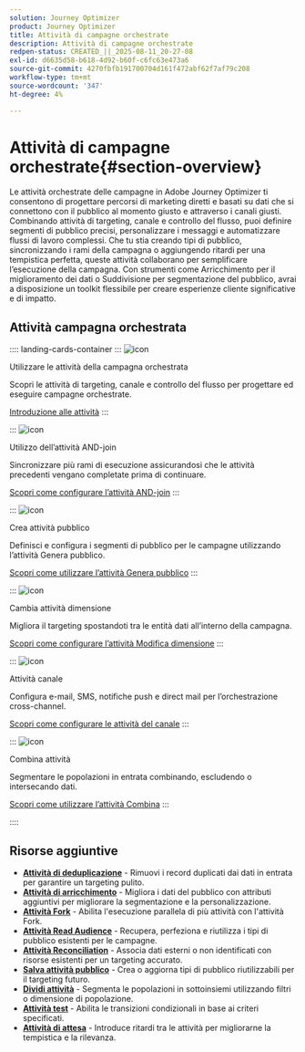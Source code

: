 ```yaml
---
solution: Journey Optimizer
product: Journey Optimizer
title: Attività di campagne orchestrate
description: Attività di campagne orchestrate
redpen-status: CREATED_||_2025-08-11_20-27-08
exl-id: d6635d58-b618-4d92-b60f-c6fc63e473a6
source-git-commit: 4270fbfb191700704d161f472abf62f7af79c208
workflow-type: tm+mt
source-wordcount: '347'
ht-degree: 4%

---
```


# Attività di campagne orchestrate{#section-overview}

Le attività orchestrate delle campagne in Adobe Journey Optimizer ti consentono di progettare percorsi di marketing diretti e basati su dati che si connettono con il pubblico al momento giusto e attraverso i canali giusti. Combinando attività di targeting, canale e controllo del flusso, puoi definire segmenti di pubblico precisi, personalizzare i messaggi e automatizzare flussi di lavoro complessi. Che tu stia creando tipi di pubblico, sincronizzando i rami della campagna o aggiungendo ritardi per una tempistica perfetta, queste attività collaborano per semplificare l’esecuzione della campagna. Con strumenti come Arricchimento per il miglioramento dei dati o Suddivisione per segmentazione del pubblico, avrai a disposizione un toolkit flessibile per creare esperienze cliente significative e di impatto.

## Attività campagna orchestrata

:::: landing-cards-container
:::
![icon](https://cdn.experienceleague.adobe.com/icons/book.svg)

Utilizzare le attività della campagna orchestrata

Scopri le attività di targeting, canale e controllo del flusso per progettare ed eseguire campagne orchestrate.

[Introduzione alle attività](../using/orchestrated/activities/about-activities.md)
:::

:::
![icon](https://cdn.experienceleague.adobe.com/icons/code-branch.svg)

Utilizzo dell’attività AND-join

Sincronizzare più rami di esecuzione assicurandosi che le attività precedenti vengano completate prima di continuare.

[Scopri come configurare l’attività AND-join](../using/orchestrated/activities/and-join.md)
:::

:::
![icon](https://cdn.experienceleague.adobe.com/icons/bullseye.svg)

Crea attività pubblico

Definisci e configura i segmenti di pubblico per le campagne utilizzando l’attività Genera pubblico.

[Scopri come utilizzare l’attività Genera pubblico](../using/orchestrated/activities/build-audience.md)
:::

:::
![icon](https://cdn.experienceleague.adobe.com/icons/gear.svg)

Cambia attività dimensione

Migliora il targeting spostandoti tra le entità dati all’interno della campagna.

[Scopri come configurare l’attività Modifica dimensione](../using/orchestrated/activities/change-dimension.md)
:::

:::
![icon](https://cdn.experienceleague.adobe.com/icons/list-check.svg)

Attività canale

Configura e-mail, SMS, notifiche push e direct mail per l’orchestrazione cross-channel.

[Scopri come configurare le attività del canale](../using/orchestrated/activities/channels.md)
:::

:::
![icon](https://cdn.experienceleague.adobe.com/icons/puzzle-piece.svg)

Combina attività

Segmentare le popolazioni in entrata combinando, escludendo o intersecando dati.

[Scopri come utilizzare l’attività Combina](../using/orchestrated/activities/combine.md)
:::

::::


## Risorse aggiuntive

- **[Attività di deduplicazione](../using/orchestrated/activities/deduplication.md)** - Rimuovi i record duplicati dai dati in entrata per garantire un targeting pulito.
- **[Attività di arricchimento](../using/orchestrated/activities/enrichment.md)** - Migliora i dati del pubblico con attributi aggiuntivi per migliorare la segmentazione e la personalizzazione.
- **[Attività Fork](../using/orchestrated/activities/fork.md)** - Abilita l&#39;esecuzione parallela di più attività con l&#39;attività Fork.
- **[Attività Read Audience](../using/orchestrated/activities/read-audience.md)** - Recupera, perfeziona e riutilizza i tipi di pubblico esistenti per le campagne.
- **[Attività Reconciliation](../using/orchestrated/activities/reconciliation.md)** - Associa dati esterni o non identificati con risorse esistenti per un targeting accurato.
- **[Salva attività pubblico](../using/orchestrated/activities/save-audience.md)** - Crea o aggiorna tipi di pubblico riutilizzabili per il targeting futuro.
- **[Dividi attività](../using/orchestrated/activities/split.md)** - Segmenta le popolazioni in sottoinsiemi utilizzando filtri o dimensione di popolazione.
- **[Attività test](../using/orchestrated/activities/test.md)** - Abilita le transizioni condizionali in base ai criteri specificati.
- **[Attività di attesa](../using/orchestrated/activities/wait.md)** - Introduce ritardi tra le attività per migliorarne la tempistica e la rilevanza.
